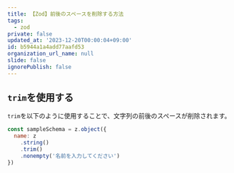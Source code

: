 ```yaml
---
title: 【Zod】前後のスペースを削除する方法
tags:
  - zod
private: false
updated_at: '2023-12-20T00:00:04+09:00'
id: b5944a1a4add77aafd53
organization_url_name: null
slide: false
ignorePublish: false
---
```

## `trim`を使用する

`trim`を以下のように使用することで、文字列の前後のスペースが削除されます。

```js
const sampleSchema = z.object({
  name: z
    .string()
    .trim()
    .nonempty('名前を入力してください')
})
```
